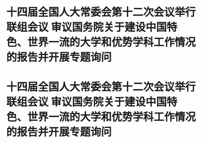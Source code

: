 # 十四届全国人大常委会第十二次会议举行联组会议 审议国务院关于建设中国特色、世界一流的大学和优势学科工作情况的报告并开展专题询问

# 十四届全国人大常委会第十二次会议举行联组会议 审议国务院关于建设中国特色、世界一流的大学和优势学科工作情况的报告并开展专题询问

